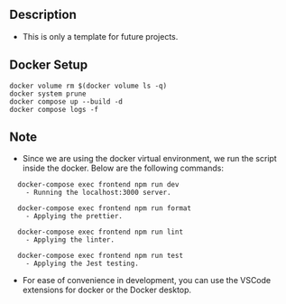 ## Description
- This is only a template for future projects.

## Docker Setup
```
docker volume rm $(docker volume ls -q)
docker system prune
docker compose up --build -d
docker compose logs -f
```

## Note
- Since we are using the docker virtual environment, we run the script inside
the docker. Below are the following commands:
```
  docker-compose exec frontend npm run dev
    - Running the localhost:3000 server.

  docker-compose exec frontend npm run format
    - Applying the prettier.

  docker-compose exec frontend npm run lint
    - Applying the linter.

  docker-compose exec frontend npm run test
    - Applying the Jest testing.
```

- For ease of convenience in development, you can use the VSCode extensions for docker or the Docker desktop.
